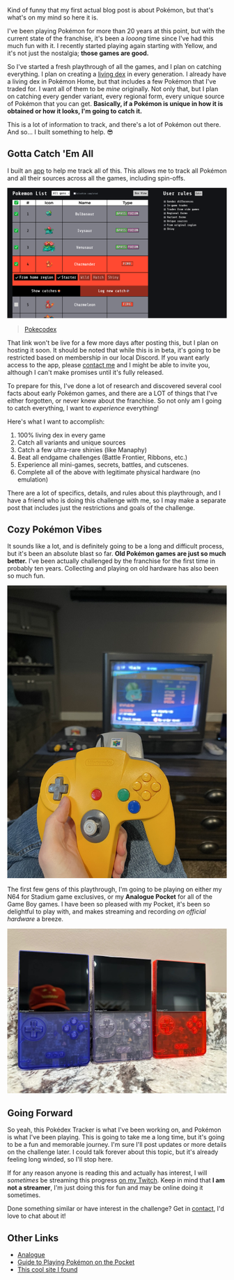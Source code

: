 Kind of funny that my first actual blog post is about Pokémon, but that's what's on my mind so here it is.

I've been playing Pokémon for more than 20 years at this point, but with the current state of the franchise, it's been a _looong_ time since I've had this much fun with it. I recently started playing again starting with Yellow, and it's not just the nostalgia; **those games are good.**

So I've started a fresh playthrough of all the games, and I plan on catching everything. I plan on creating a [living dex](https://bulbapedia.bulbagarden.net/wiki/Living_Pok%C3%A9dex) in every generation. I already have a living dex in Pokémon Home, but that includes a few Pokémon that I've traded for. I want all of them to be _mine_ originally. Not only that, but I plan on catching every gender variant, every regional form, every unique source of Pokémon that you can get. **Basically, if a Pokémon is unique in how it is obtained or how it looks, I'm going to catch it.**

This is a lot of information to track, and there's a lot of Pokémon out there. And so... I built something to help. 😎

## Gotta Catch 'Em All

I built an [app](https://pokecodex.com) to help me track all of this. This allows me to track all Pokémon and all their sources across all the games, including spin-offs.

![Image](https://raw.githubusercontent.com/jordanfuzz/blog/master/photos/pokecodex-list.png)

> [Pokecodex](https://pokecodex.com/)

That link won't be live for a few more days after posting this, but I plan on hosting it soon. It should be noted that while this is in beta, it's going to be restricted based on membership in our local Discord. If you want early access to the app, please [contact me](https://gloogo.io/contact) and I might be able to invite you, although I can't make promises until it's fully released.

To prepare for this, I've done a lot of research and discovered several cool facts about early Pokémon games, and there are a LOT of things that I've either forgotten, or never knew about the franchise. So not only am I going to catch everything, I want to _experience_ everything!

Here's what I want to accomplish:

1. 100% living dex in every game
2. Catch all variants and unique sources
3. Catch a few ultra-rare shinies (like Manaphy)
4. Beat all endgame challenges (Battle Frontier, Ribbons, etc.)
5. Experience all mini-games, secrets, battles, and cutscenes.
6. Complete all of the above with legitimate physical hardware (no emulation)

There are a lot of specifics, details, and rules about this playthrough, and I have a friend who is doing this challenge with me, so I may make a separate post that includes just the restrictions and goals of the challenge.

## Cozy Pokémon Vibes

It sounds like a lot, and is definitely going to be a long and difficult process, but it's been an absolute blast so far. **Old Pokémon games are just so much better.** I've been actually challenged by the franchise for the first time in probably ten years. Collecting and playing on old hardware has also been so much fun.

![Image](https://raw.githubusercontent.com/jordanfuzz/blog/master/photos/cozy-stadium.jpg)

The first few gens of this playthrough, I'm going to be playing on either my N64 for Stadium game exclusives, or my **Analogue Pocket** for all of the Game Boy games. I have been so pleased with my Pocket, it's been so delightful to play with, and makes streaming and recording _on official hardware_ a breeze.

![Image](https://raw.githubusercontent.com/jordanfuzz/blog/master/photos/three-pockets.jpeg)

## Going Forward

So yeah, this Pokédex Tracker is what I've been working on, and Pokémon is what I've been playing. This is going to take me a long time, but it's going to be a fun and memorable journey. I'm sure I'll post updates or more details on the challenge later. I could talk forever about this topic, but it's already feeling long winded, so I'll stop here.

If for any reason anyone is reading this and actually has interest, I will _sometimes_ be streaming this progress [on my Twitch](https://www.twitch.tv/gloogo). Keep in mind that **I am not a streamer**, I'm just doing this for fun and may be online doing it sometimes.

Done something similar or have interest in the challenge? Get in [contact](https://gloogo.io/contact), I'd love to chat about it!

## Other Links

- [Analogue](https://store.analogue.co/)
- [Guide to Playing Pokémon on the Pocket](https://www.reddit.com/r/AnaloguePocket/comments/11fpbat/definitive_guide_to_playing_pok%C3%A9mon_on_the/)
- [This cool site I found](https://bluemoonfalls.com/)
